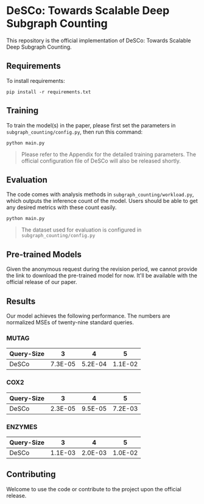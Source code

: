 # DeSCo: Towards Scalable Deep Subgraph Counting

This repository is the official implementation of DeSCo: Towards Scalable Deep Subgraph Counting.  



## Requirements

To install requirements:

```setup
pip install -r requirements.txt
```

## Training

To train the model(s) in the paper, please first set the parameters in `subgraph_counting/config.py`, then run this command:

```train
python main.py
```

> Please refer to the Appendix for the detailed training parameters. The official configuration file of DeSCo will also be released shortly.

## Evaluation

The code comes with analysis methods in `subgraph_counting/workload.py`, which outputs the inference count of the model. Users should be able to get any desired metrics with these count easily.

```eval
python main.py
```

> The dataset used for evaluation is configured in `subgraph_counting/config.py`

## Pre-trained Models

Given the anonymous request during the revision period, we cannot provide the link to download the pre-trained model for now. It'll be available with the official release of our paper.
## Results

Our model achieves the following performance. The numbers are normalized MSEs of twenty-nine standard queries.

### MUTAG

 Query-Size   | 3       | 4       | 5       
------------|:-------:|:-------:|:-------:
 DeSCo | 7.3E-05 | 5.2E-04 | 1.1E-02 

### COX2

 Query-Size   | 3       | 4       | 5       
------------|:-------:|:-------:|:-------:
 DeSCo | 2.3E-05 | 9.5E-05 | 7.2E-03

### ENZYMES

 Query-Size   | 3       | 4       | 5       
------------|:-------:|:-------:|:-------:
 DeSCo | 1.1E-03 | 2.0E-03 | 1.0E-02

## Contributing

Welcome to use the code or contribute to the project upon the official release.
